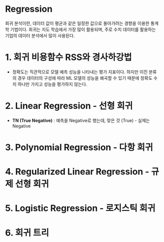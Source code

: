 # Regression
회귀 분석이란, 데이터 값이 평균과 같은 일정한 값으로 돌아가려는 경향을 이용한 통계학 기법이다. 회귀는 지도 학습에서 가장 많이 활용되며, 주로 수치 데이터를 활용하는 기업의 데이터 분석에서 많이 사용된다. 


# 1. 회귀 비용함수 RSS와 경사하강법  


* 정확도는 직관적으로 모델 예측 성능을 나타내는 평가 지표이다. 하지만 이진 분류의 경우 데이터의 구성에 따라 ML 모델의 성능을 왜곡할 수 있기 때문에 정확도 수치 하나만 가지고 성능을 평가하지 않는다.  



# 2. Linear Regression - 선형 회귀  

* **TN (True Negative)** : 예측을 Negative로 했는데, 맞은 것 (True) - 실제는 Negative  


# 3. Polynomial Regression - 다항 회귀  


# 4. Regularized Linear Regression - 규제 선형 회귀  


# 5. Logistic Regression - 로지스틱 회귀


# 6. 회귀 트리
